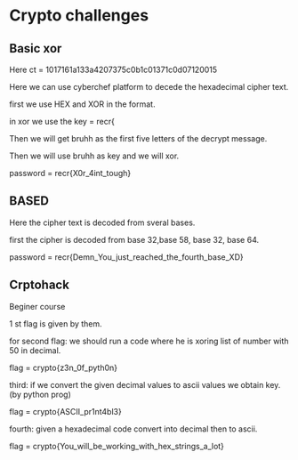 # Crypto challenges
## Basic xor
Here ct = 1017161a133a4207375c0b1c01371c0d07120015

Here we can use cyberchef platform to decede the hexadecimal cipher text.

first we use HEX and XOR in the format.

in xor we use the key = recr{

Then we will get bruhh as the first five letters of the decrypt message.

Then we will use bruhh as key and we will xor.

password = recr{X0r_4int_tough}

## BASED
Here the cipher text is decoded from sveral bases.

first the cipher is decoded from base 32,base 58, base 32, base 64.

password = recr{Demn_You_just_reached_the_fourth_base_XD}

## Crptohack
Beginer course

1 st flag is given by them.

for second flag: we should run a code where he is xoring list of number with 50 in decimal.

flag = crypto{z3n_0f_pyth0n}

third: if we convert the given decimal values to ascii values we obtain key.(by python prog)

flag = crypto{ASCII_pr1nt4bl3}

fourth: given a hexadecimal code convert into decimal then to ascii.

flag = crypto{You_will_be_working_with_hex_strings_a_lot}

